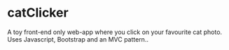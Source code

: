 # catClicker
A toy front-end only web-app where you click on your favourite cat photo. Uses Javascript, Bootstrap and an MVC pattern..
